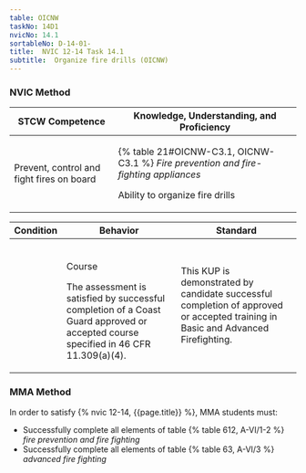 ```yaml
---
table: OICNW
taskNo: 14D1
nvicNo: 14.1 
sortableNo: D-14-01-
title:  NVIC 12-14 Task 14.1 
subtitle:  Organize fire drills (OICNW)
---
```






### NVIC Method

<a style="display:none;" onclick="togglevisibility('nvic_methods')" >Show NVIC method.</a>

<div id='nvic_methods' class='show'>

<table>
<thead>
<tr>
<th class='forty'> STCW Competence </th>
<th class='sixty'> Knowledge, Understanding, and Proficiency </th>
</tr>
</thead>

<tbody>
<tr><td markdown='1'>

Prevent, control and fight fires on board

</td><td markdown='1'>

{% table 21#OICNW-C3.1, OICNW-C3.1 %} *Fire prevention and fire-fighting appliances*

Ability to organize fire drills

</td></tr>


</tbody>
</table>


<table>
<thead>
<tr><th class='twenty'>  Condition </th><th class='twenty'> Behavior </th><th  class='sixty'>Standard </th></tr>
</thead>
<tbody >



<tr><td markdown='1'>


</td><td markdown='1'>


<br>

<div class="tooltip" markdown='1'>

Course

The assessment is satisfied by successful completion of a Coast Guard approved or accepted course specified in 46 CFR 11.309(a)(4).

</div>


</td><td markdown='1'>

This KUP is demonstrated by candidate successful completion of approved or accepted training in Basic and Advanced Firefighting.

</td></tr>
</tbody>
</table>
</div>


### MMA Method

In order to satisfy  {% nvic 12-14, {{page.title}}  %}, MMA students must:

* Successfully complete all elements of table {% table 612, A-VI/1-2 %} *fire prevention and fire fighting*
* Successfully complete all elements of table {% table 63, A-VI/3 %} *advanced fire fighting*